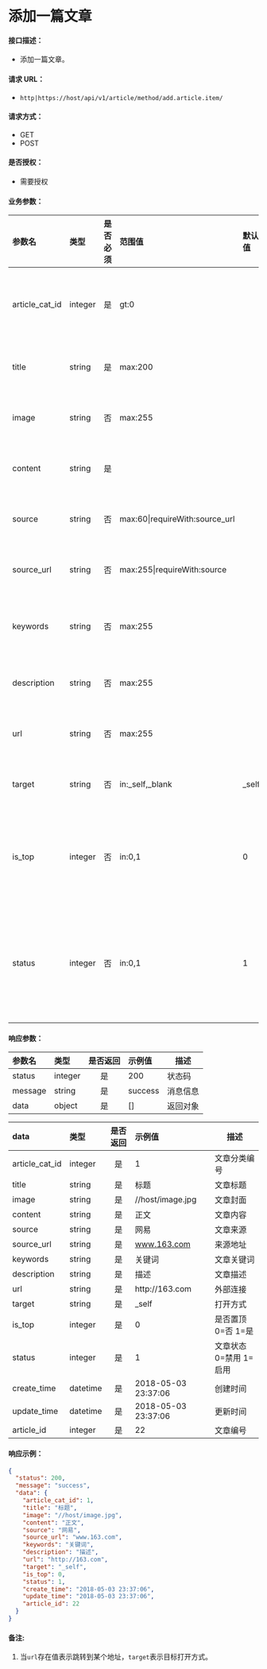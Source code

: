 # 添加一篇文章

#### 接口描述：
- 添加一篇文章。

#### 请求 URL：
- `http|https://host/api/v1/article/method/add.article.item/`

#### 请求方式：
- GET
- POST

#### 是否授权：
- 需要授权

#### 业务参数：
|参数名|类型|是否必须|范围值|默认值|示例值|描述|
|:----|:---|:---:|:-----|:-----|:-----|-----|
|article_cat_id |integer |是 |gt:0 | |1 |文章分类编号 |
|title |string |是 |max:200 | |标题 |文章标题 |
|image |string |否 |max:255 | |//host/image.jpg |文章封面 |
|content |string |是 | | |正文 |文章内容 |
|source |string |否 |max:60&#124;requireWith:source_url | |网易 |文章来源 |
|source_url |string |否 |max:255&#124;requireWith:source | |www.163.com |来源地址 |
|keywords |string |否 |max:255 | |关键词 |文章关键词 |
|description |string |否 |max:255 | |描述 |文章描述 |
|url |string |否 |max:255 | |http&#58;//163.com |外部连接 |
|target |string |否 |in:&#95;self,&#95;blank |&#95;self |&#95;self |打开方式 |
|is_top |integer |否 |in:0,1 |0 |0 |是否置顶 0=否 1=是 |
|status |integer |否 |in:0,1 |1 |1 |文章状态 0=禁用 1=启用 |

#### 响应参数：
|参数名|类型|是否返回|示例值|描述|
|:-----|:-----|:---:|:-----|-----|
|status |integer |是 |200 |状态码 |
|message |string |是 |success |消息信息 |
|data |object |是 |[] |返回对象 |

|data|类型|是否返回|示例值|描述|
|:-----|:-----|:---:|:-----|-----|
|article_cat_id |integer |是 |1 |文章分类编号 |
|title |string |是 |标题 |文章标题 |
|image |string |是 |//host/image.jpg |文章封面 |
|content |string |是 |正文 |文章内容 |
|source |string |是 |网易 |文章来源 |
|source_url |string |是 |www.163.com |来源地址 |
|keywords |string |是 |关键词 |文章关键词 |
|description |string |是 |描述 |文章描述 |
|url |string |是 |http&#58;//163.com |外部连接 |
|target |string |是 |&#95;self |打开方式 |
|is_top |integer |是 |0 |是否置顶 0=否 1=是 |
|status |integer |是 |1 |文章状态 0=禁用 1=启用 |
|create_time |datetime |是 |2018-05-03 23:37:06 |创建时间 |
|update_time |datetime |是 |2018-05-03 23:37:06 |更新时间 |
|article_id |integer |是 |22 |文章编号 |

#### 响应示例：
```json
{
  "status": 200,
  "message": "success",
  "data": {
    "article_cat_id": 1,
    "title": "标题",
    "image": "//host/image.jpg",
    "content": "正文",
    "source": "网易",
    "source_url": "www.163.com",
    "keywords": "关键词",
    "description": "描述",
    "url": "http://163.com",
    "target": "_self",
    "is_top": 0,
    "status": 1,
    "create_time": "2018-05-03 23:37:06",
    "update_time": "2018-05-03 23:37:06",
    "article_id": 22
  }
}
```

#### 备注:
1. 当`url`存在值表示跳转到某个地址，`target`表示目标打开方式。